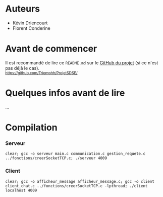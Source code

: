 # Auteurs
- Kévin Driencourt
- Florent Conderine

# Avant de commencer
Il est recommandé de lire ce `README.md` sur le [GitHub du projet](https://github.com/Triomphh/ProjetSDSE) (si ce n'est pas déjà le cas). </br >
<sub>https://github.com/Triomphh/ProjetSDSE/</sub>


# Quelques infos avant de lire
...


# Compilation
### Serveur
```
clear; gcc -o serveur main.c communication.c gestion_requete.c ../fonctions/creerSocketTCP.c; ./serveur 4009
```
### Client
```
clear; gcc -o afficheur_message afficheur_message.c; gcc -o client client_chat.c ../fonctions/creerSocketTCP.c -lpthread; ./client localhost 4009
```
